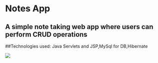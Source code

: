 # Notes App

## A simple note taking web app where users can perform CRUD operations

##Technologies used: Java Servlets and JSP,MySql for DB,Hibernate



<img src="screenshots/s1.png"  >